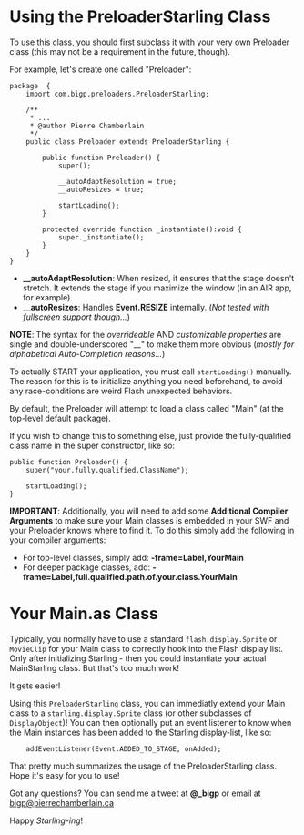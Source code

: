 Using the PreloaderStarling Class
======================

To use this class, you should first subclass it with your very own Preloader class (this may not be a requirement in the future, though).

For example, let's create one called "Preloader":


	package  {
		import com.bigp.preloaders.PreloaderStarling;
	
		/**
		 * ...
		 * @author Pierre Chamberlain
		 */
		public class Preloader extends PreloaderStarling {
			
			public function Preloader() {
				super();
				
				__autoAdaptResolution = true;
				__autoResizes = true;
				
				startLoading();
			}
			
			protected override function _instantiate():void {
				super._instantiate();
			}
		}
	}

 * **__autoAdaptResolution**: When resized, it ensures that the stage doesn't stretch. It extends the stage if you maximize the window (in an AIR app, for example).
 * **__autoResizes**: Handles **Event.RESIZE** internally. (*Not tested with fullscreen support though...*)

**NOTE**: The syntax for the *overrideable* AND *customizable properties* are single and double-underscored "__" to make them more obvious (*mostly for alphabetical Auto-Completion reasons...*)

To actually START your application, you must call `startLoading()` manually. The reason for this is to initialize anything you need beforehand, to avoid any race-conditions are weird Flash unexpected behaviors.

By default, the Preloader will attempt to load a class called "Main" (at the top-level default package).

If you wish to change this to something else, just provide the fully-qualified class name in the super constructor, like so:

	public function Preloader() {
		super("your.fully.qualified.ClassName");
		
		startLoading();
	}

**IMPORTANT**: Additionally, you will need to add some **Additional Compiler Arguments** to make sure your Main classes is embedded in your SWF and your Preloader knows where to find it. To do this simply add the following in your compiler arguments:

 * For top-level classes, simply add: **-frame=Label,YourMain**
 * For deeper package classes, add: **-frame=Label,full.qualified.path.of.your.class.YourMain**
 
 
 Your Main.as Class
===========
 
Typically, you normally have to use a standard `flash.display.Sprite` or `MovieClip` for your Main class to correctly hook into the Flash display list. Only after initializing Starling - then you could instantiate your actual MainStarling class. But that's too much work!

It gets easier!

Using this `PreloaderStarling` class, you can immediatly extend your Main class to a `starling.display.Sprite` class (or other subclasses of `DisplayObject`)! You can then optionally put an event listener to know when the Main instances has been added to the Starling display-list, like so:

		addEventListener(Event.ADDED_TO_STAGE, onAdded);
	
 That pretty much summarizes the usage of the PreloaderStarling class. Hope it's easy for you to use!
 
 Got any questions? You can send me a tweet at **@_bigp** or email at [bigp@pierrechamberlain.ca](mailto:bigp@pierrechamberlain.ca)
 
 Happy *Starling-ing*!
 
